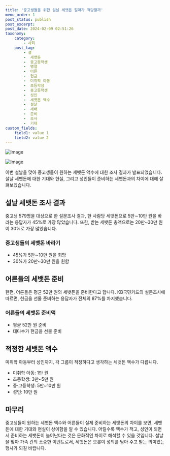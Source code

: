 ```yaml
---
title: '중고생들을 위한 설날 세뱃돈 얼마가 적당할까'
menu_order: 1
post_status: publish
post_excerpt: 
post_date: 2024-02-09 02:51:26
taxonomy:
    category:
        - 사회
    post_tag:
        - 설
        -  세뱃돈
        -  중고등학생
        -  명절
        -  어른
        -  현금
        -  미취학 아동
        -  초등학생
        -  중고등학생
        -  성인
        -  세뱃돈 액수
        -  설날
        -  세배
        -  준비
        -  조사
        -  기대
custom_fields:
    field1: value 1
    field2: value 2
---
```


![Image](https://imgnews.pstatic.net/image/660/2024/02/08/0000055220_001_20240208203201711.jpg?type=w647)

![Image](https://imgnews.pstatic.net/image/660/2024/02/08/0000055220_002_20240208203201751.jpg?type=w647)

이번 설날을 맞아 중고생들이 원하는 세뱃돈 액수에 대한 조사 결과가 발표되었습니다. 설날 세뱃돈에 대한 기대와 현실, 그리고 성인들이 준비하는 세뱃돈과의 차이에 대해 살펴보겠습니다.
## 설날 세뱃돈 조사 결과
중고생 579명을 대상으로 한 설문조사 결과, 한 사람당 세뱃돈으로 5만∼10만 원을 바라는 응답자가 45%로 가장 많았습니다. 또한, 받는 세뱃돈 총액으로는 20만~30만 원이 30%로 가장 많았습니다.
### 중고생들의 세뱃돈 바라기
- 45%가 5만∼10만 원을 희망
- 30%가 20만~30만 원을 원함
## 어른들의 세뱃돈 준비
한편, 어른들은 평균 52만 원의 세뱃돈을 준비한다고 합니다. KB국민카드의 설문조사에 따르면, 현금을 선물 준비하는 응답자가 전체의 87%를 차지했습니다.
### 어른들의 세뱃돈 준비액
- 평균 52만 원 준비
- 대다수가 현금을 선물 준비
## 적정한 세뱃돈 액수
미취학 아동부터 성인까지, 각 그룹이 적정하다고 생각하는 세뱃돈 액수가 다릅니다.
- 미취학 아동: 1만 원
- 초등학생: 3만~5만 원
- 중·고등학생: 5만~10만 원
- 성인: 10만 원
## 마무리
중고생들이 원하는 세뱃돈 액수와 어른들이 실제 준비하는 세뱃돈의 차이를 보면, 세뱃돈에 대한 기대와 현실이 상이함을 알 수 있습니다. 어릴수록 액수가 적고, 성인이 되면서 준비하는 세뱃돈이 늘어난다는 것은 문화적인 차이로 해석할 수 있을 것입니다. 설날을 맞아 가족 간의 소중한 이벤트로서, 세뱃돈은 오롯이 성의를 담아 주고 받는 의미있는 행사가 되길 바랍니다. 

